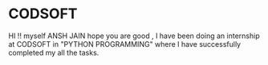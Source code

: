 # CODSOFT
HI !! myself ANSH JAIN hope you are good , I have been doing an internship at CODSOFT in "PYTHON PROGRAMMING" where I have successfully completed my all the tasks.
